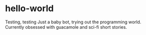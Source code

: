 # hello-world
Testing, testing
Just a baby bot, trying out the programming world.
Currently obsessed with guacamole and sci-fi short stories.
